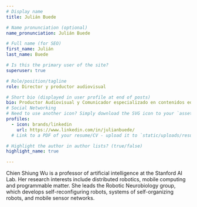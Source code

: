 ```yaml
---
# Display name
title: Julián Buede

# Name pronunciation (optional)
name_pronunciation: Julián Buede

# Full name (for SEO)
first_name: Julián 
last_name: Buede

# Is this the primary user of the site?
superuser: true

# Role/position/tagline
role: Director y productor audiovisual

# Short bio (displayed in user profile at end of posts)
bio: Productor Audiovisual y Comunicador especializado en contenidos educativos.
# Social Networking
# Need to use another icon? Simply download the SVG icon to your `assets/media/icons/` folder.
profiles:
  - icon: brands/linkedin
    url: https://www.linkedin.com/in/julianbuede/
  # Link to a PDF of your resume/CV - upload it to `static/uploads/resume.pdf`

# Highlight the author in author lists? (true/false)
highlight_name: true

---
```


Chien Shiung Wu is a professor of artificial intelligence at the Stanford AI Lab. Her research interests include
distributed robotics, mobile computing and programmable matter. She leads the Robotic Neurobiology group, which develops
self-reconfiguring robots, systems of self-organizing robots, and mobile sensor networks.
